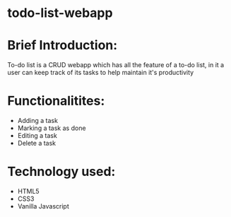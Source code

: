 # todo-list-webapp
# Brief Introduction: 
To-do list is a CRUD webapp which has all the feature of a to-do list, in it a user can keep track of
its tasks to help maintain it's productivity
# Functionalitites:
* Adding a task
* Marking a task as done
* Editing a task
* Delete a task
# Technology used:
* HTML5
* CSS3
* Vanilla Javascript

